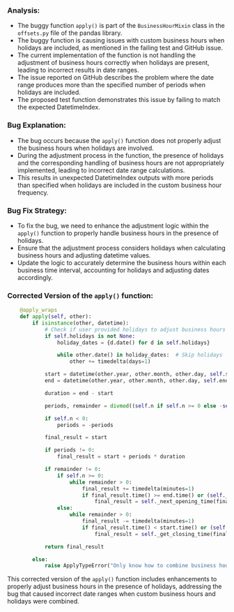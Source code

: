 ### Analysis:
- The buggy function `apply()` is part of the `BusinessHourMixin` class in the `offsets.py` file of the pandas library.
- The buggy function is causing issues with custom business hours when holidays are included, as mentioned in the failing test and GitHub issue.
- The current implementation of the function is not handling the adjustment of business hours correctly when holidays are present, leading to incorrect results in date ranges.
- The issue reported on GitHub describes the problem where the date range produces more than the specified number of periods when holidays are included.
- The proposed test function demonstrates this issue by failing to match the expected DatetimeIndex.
  
### Bug Explanation:
- The bug occurs because the `apply()` function does not properly adjust the business hours when holidays are involved.
- During the adjustment process in the function, the presence of holidays and the corresponding handling of business hours are not appropriately implemented, leading to incorrect date range calculations.
- This results in unexpected DatetimeIndex outputs with more periods than specified when holidays are included in the custom business hour frequency.
  
### Bug Fix Strategy:
- To fix the bug, we need to enhance the adjustment logic within the `apply()` function to properly handle business hours in the presence of holidays.
- Ensure that the adjustment process considers holidays when calculating business hours and adjusting datetime values.
- Update the logic to accurately determine the business hours within each business time interval, accounting for holidays and adjusting dates accordingly.

### Corrected Version of the `apply()` function:
```python
    @apply_wraps
    def apply(self, other):
        if isinstance(other, datetime):
            # Check if user provided holidays to adjust business hours
            if self.holidays is not None:
                holiday_dates = {d.date() for d in self.holidays}

                while other.date() in holiday_dates:  # Skip holidays
                    other += timedelta(days=1)

            start = datetime(other.year, other.month, other.day, self.start.hour, self.start.minute)
            end = datetime(other.year, other.month, other.day, self.end.hour, self.end.minute)

            duration = end - start

            periods, remainder = divmod((self.n if self.n >= 0 else -self.n) * 60, (duration.seconds // 60))

            if self.n < 0:
                periods = -periods

            final_result = start

            if periods != 0:
                final_result = start + periods * duration

            if remainder != 0:
                if self.n >= 0:
                    while remainder > 0:
                        final_result += timedelta(minutes=1)
                        if final_result.time() >= end.time() or (self._is_holiday(final_result) or self._is_weekend(final_result)):
                            final_result = self._next_opening_time(final_result)
                else:
                    while remainder > 0:
                        final_result -= timedelta(minutes=1)
                        if final_result.time() < start.time() or (self._is_holiday(final_result) or self._is_weekend(final_result)):
                            final_result = self._get_closing_time(final_result)

            return final_result

        else:
            raise ApplyTypeError("Only know how to combine business hour with datetime")
```

This corrected version of the `apply()` function includes enhancements to properly adjust business hours in the presence of holidays, addressing the bug that caused incorrect date ranges when custom business hours and holidays were combined.